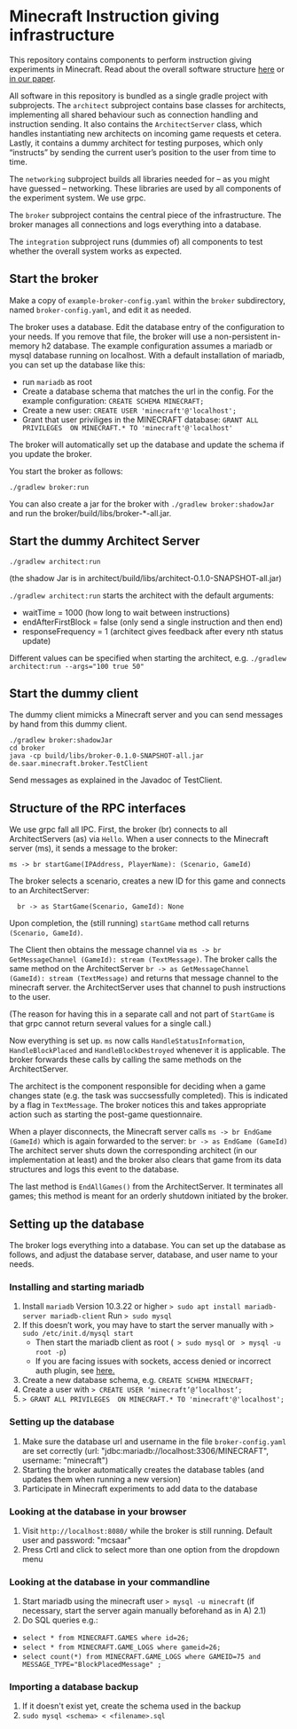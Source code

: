 # Minecraft Instruction giving infrastructure

This repository contains components to perform instruction giving
experiments in Minecraft.  Read about the overall software structure
[here](https://minecraft-saar.github.io/mc-saar-instruct) or [in our
paper](https://www.aclweb.org/anthology/2020.sigdial-1.7/).

All software in this repository is bundled as a single gradle project
with subprojects.  The `architect` subproject contains base classes
for architects, implementing all shared behaviour such as connection
handling and instruction sending.  It also contains the
`ArchitectServer` class, which handles instantiating new architects on
incoming game requests et cetera.  Lastly, it contains a dummy
architect for testing purposes, which only “instructs” by sending the
current user’s position to the user from time to time.

The `networking` subproject builds all libraries needed for – as you
might have guessed – networking.  These libraries are used by all
components of the experiment system.  We use grpc.

The `broker` subproject contains the central piece of the
infrastructure.  The broker manages all connections and logs
everything into a database.

The `integration` subproject runs (dummies of) all components to test
whether the overall system works as expected.


## Start the broker

Make a copy of `example-broker-config.yaml` within the `broker`
subdirectory, named `broker-config.yaml`, and edit it as needed.

The broker uses a database.  Edit the database entry of the
configuration to your needs.  If you remove that file, the broker will
use a non-persistent in-memory h2 database.  The example configuration
assumes a mariadb or mysql database running on localhost.  With a
default installation of mariadb, you can set up the database like this:

 - run `mariadb` as root
 - Create a database schema that matches the url in the config.
 For the example configuration: `CREATE SCHEMA MINECRAFT;`
 - Create a new user: `CREATE USER 'minecraft'@'localhost';`
 - Grant that user priviliges in the MINECRAFT database:
   `GRANT ALL PRIVILEGES  ON MINECRAFT.* TO 'minecraft'@'localhost'`
   
The broker will automatically set up the database and update the
schema if you update the broker.

You start the broker as follows:

```
./gradlew broker:run
```

You can also create a jar for the broker with `./gradlew
broker:shadowJar` and run the broker/build/libs/broker-*-all.jar.

## Start the dummy Architect Server

```
./gradlew architect:run
```

(the shadow Jar is in architect/build/libs/architect-0.1.0-SNAPSHOT-all.jar)

`./gradlew architect:run` starts the architect with the default arguments:
- waitTime = 1000 (how long to wait between instructions)
- endAfterFirstBlock = false (only send a single instruction and then end)
- responseFrequency = 1  (architect gives feedback after every nth status update)

Different values can be specified when starting the architect, 
e.g. `./gradlew architect:run --args="100 true 50"`


## Start the dummy client

The dummy client mimicks a Minecraft server and you can send messages
by hand from this dummy client.

```
./gradlew broker:shadowJar
cd broker
java -cp build/libs/broker-0.1.0-SNAPSHOT-all.jar de.saar.minecraft.broker.TestClient
```

Send messages as explained in the Javadoc of TestClient.

## Structure of the RPC interfaces

We use grpc fall all IPC.  First, the broker (br) connects to all
ArchitectServers (as) via `Hello`.  When a user connects to the
Minecraft server (ms), it sends a message to the broker:

`ms -> br startGame(IPAddress, PlayerName): (Scenario, GameId)`

The broker selects a scenario, creates a new ID for this game and
connects to an ArchitectServer:

`  br -> as StartGame(Scenario, GameId): None`

Upon completion, the (still running) `startGame` method call returns
`(Scenario, GameId)`.

The Client then obtains the message channel via
`ms -> br GetMessageChannel (GameId): stream (TextMessage)`.  The broker
calls the same method on the ArchitectServer
`br -> as GetMessageChannel (GameId): stream (TextMessage)`
and returns that message channel to the minecraft server.
the ArchitectServer uses that channel to push instructions
to the user.

(The reason for having this in a separate call and not part of
`StartGame` is that grpc cannot return several values for a single
call.)

Now everything is set up.  `ms` now calls `HandleStatusInformation`,
`HandleBlockPlaced` and `HandleBlockDestroyed` whenever it is
applicable.  The broker forwards these calls by calling the same
methods on the ArchitectServer.

The architect is the component responsible for deciding when a game
changes state (e.g. the task was succsessfully completed).  This is
indicated by a flag in `TextMessage`.  The broker notices this and
takes appropriate action such as starting the post-game questionnaire.

When a player disconnects, the Minecraft server calls 
`ms -> br EndGame (GameId)`
which is again forwarded to the server:
`br -> as EndGame (GameId)`
The architect server shuts down the corresponding architect (in
our implementation at least) and the broker also clears that
game from its data structures and logs this event to the database.

The last method is `EndAllGames()` from the ArchitectServer.  It
terminates all games; this method is meant for an orderly shutdown
initiated by the broker.

## Setting up the database

The broker logs everything into a database. You can set up the database as follows,
and adjust the database server, database, and user name to your needs.

### Installing and starting mariadb 

1. Install `mariadb` Version 10.3.22 or higher `> sudo apt install mariadb-server mariadb-client` Run ` > sudo mysql `
2. If this doesn’t work, you may have to start the server manually with `> sudo /etc/init.d/mysql start`
    * Then start the  mariadb client as root (` > sudo mysql` or ` > mysql -u root -p`)
    * If you are facing issues with sockets, access denied or incorrect auth plugin, see [here.](https://stackoverflow.com/questions/37879448/mysql-fails-on-mysql-error-1524-hy000-plugin-auth-socket-is-not-loaded) 
3. Create a new database schema, e.g. `CREATE SCHEMA MINECRAFT;`
4. Create a user with ` > CREATE USER ‘minecraft’@’localhost’; `
5. `> GRANT ALL PRIVILEGES  ON MINECRAFT.* TO 'minecraft'@'localhost';`

### Setting up the database

1. Make sure the database url and username in the file `broker-config.yaml` are set correctly (url: "jdbc:mariadb://localhost:3306/MINECRAFT", username: "minecraft")
2. Starting the broker automatically creates the database tables (and updates them when running a new version)
3. Participate in Minecraft experiments to add data to the database

### Looking at the database in your browser

1. Visit `http://localhost:8080/` while the broker is still running. Default user and password: "mcsaar"
2. Press Crtl and click to select more than one option from the dropdown menu

### Looking at the database in your commandline	

1. Start mariadb using the minecraft user `> mysql -u minecraft` (if necessary, start the server again manually beforehand as in A) 2.1)
2. Do SQL queries e.g.:
  - `select * from MINECRAFT.GAMES where id=26;`
  - `select * from MINECRAFT.GAME_LOGS where gameid=26;`
  - `select count(*) from MINECRAFT.GAME_LOGS where GAMEID=75 and MESSAGE_TYPE="BlockPlacedMessage" ;`

### Importing a database backup
1. If it doesn't exist yet, create the schema used in the backup
2. `sudo mysql <schema> < <filename>.sql`